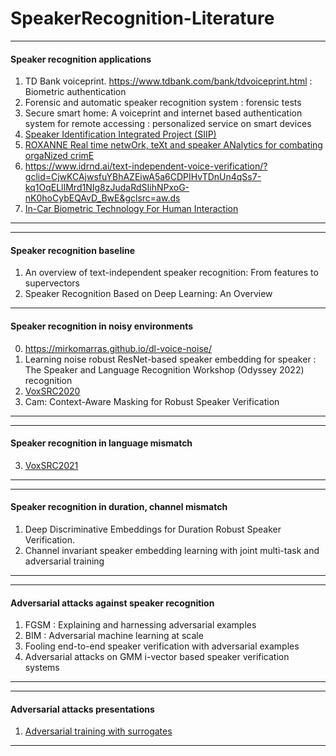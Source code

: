 # SpeakerRecognition-Literature

****
#### Speaker recognition applications
1. TD Bank voiceprint. https://www.tdbank.com/bank/tdvoiceprint.html : Biometric authentication
2. Forensic and automatic speaker recognition system : forensic tests
3. Secure smart home: A voiceprint and internet based authentication system for remote accessing : personalized service on smart devices
4. [Speaker Identification Integrated Project (SIIP)](https://www.interpol.int/en/Who-we-are/Legal-framework/Information-communications-and-technology-ICT-law-projects/Speaker-Identification-Integrated-Project-SIIP)
5. [ROXANNE Real time netwOrk, teXt and speaker ANalytics for combating orgaNized crimE](https://roxanne-euproject.org/)
6. https://www.idrnd.ai/text-independent-voice-verification/?gclid=CjwKCAjwsfuYBhAZEiwA5a6CDPIHvTDnUn4qSs7-kq1OqELlIMrd1NIg8zJudaRdSIihNPxoG-nK0hoCybEQAvD_BwE&gclsrc=aw.ds
7. [In-Car Biometric Technology For Human Interaction](https://tech.hyundaimotorgroup.com/article/in-car-biometric-technology-for-human-interaction/)
****

****
#### Speaker recognition baseline
1. An overview of text-independent speaker recognition: From features to supervectors
2. Speaker Recognition Based on Deep Learning: An Overview
****
#### Speaker recognition in noisy environments
0. https://mirkomarras.github.io/dl-voice-noise/
1. Learning noise robust ResNet-based speaker embedding for speaker : The Speaker and Language Recognition Workshop (Odyssey 2022)
recognition
2. [VoxSRC2020](https://www.robots.ox.ac.uk/~vgg/data/voxceleb/competition2020.html)
3. Cam: Context-Aware Masking for Robust Speaker Verification
****

****
#### Speaker recognition in language mismatch
3. [VoxSRC2021](https://www.robots.ox.ac.uk/~vgg/data/voxceleb/competition2021.html)
****

****
#### Speaker recognition in duration, channel mismatch
1. Deep Discriminative Embeddings for Duration Robust Speaker Verification.
2. Channel invariant speaker embedding learning with joint multi-task and adversarial training
****

****
#### Adversarial attacks against speaker recognition
1. FGSM : Explaining and harnessing adversarial examples
2. BIM : Adversarial machine learning at scale
3. Fooling end-to-end speaker verification with adversarial examples
4. Adversarial attacks on GMM i-vector based speaker verification systems
****

****
#### Adversarial attacks presentations ####
1. [Adversarial training with surrogates](https://www.youtube.com/watch?v=NQM0_7q6F5I)
****
